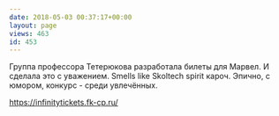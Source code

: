 ```yaml
---
date: 2018-05-03 00:37:17+00:00
layout: page
views: 463
id: 453
---
```


Группа профессора Тетерюкова разработала билеты для Марвел. И сделала это с уважением. Smells like Skoltech spirit кароч. Эпично, с юмором, конкурс - среди увлечённых.

https://infinitytickets.fk-cp.ru/


